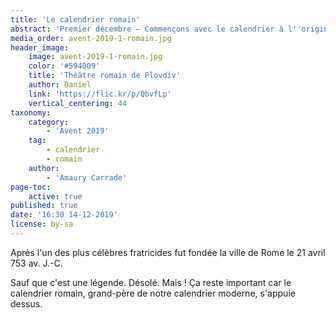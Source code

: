 ```yaml
---
title: 'Le calendrier romain'
abstract: 'Premier décembre — Commençons avec le calendrier à l''origine du nôtre : le calendrier romain !'
media_order: avent-2019-1-romain.jpg
header_image:
    image: avent-2019-1-romain.jpg
    color: '#594009'
    title: 'Théâtre romain de Plovdiv'
    author: Daniel
    link: 'https://flic.kr/p/QbvfLp'
    vertical_centering: 44
taxonomy:
    category:
        - 'Avent 2019'
    tag:
        - calendrier
        - romain
    author:
        - 'Amaury Carrade'
page-toc:
    active: true
published: true
date: '16:30 14-12-2019'
license: by-sa
---
```


Après l'un des plus célèbres fratricides fut fondée la ville de Rome le 21 avril 753 av. J.-C.

Sauf que c'est une légende. Désolé. Mais ! Ça reste important car le calendrier romain, grand-père de notre calendrier moderne, s'appuie dessus.